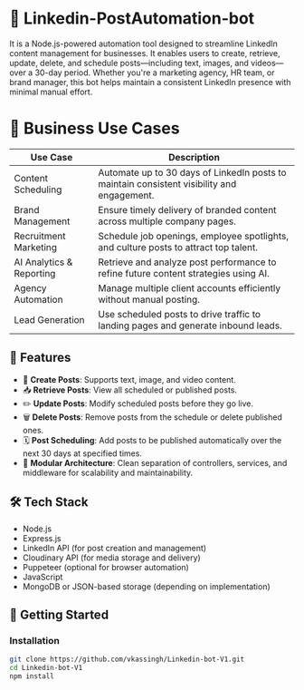 # 🤖 Linkedin-PostAutomation-bot

It is a Node.js-powered automation tool designed to streamline LinkedIn content management for businesses. It enables users to create, retrieve, update, delete, and schedule posts—including text, images, and videos—over a 30-day period. Whether you're a marketing agency, HR team, or brand manager, this bot helps maintain a consistent LinkedIn presence with minimal manual effort.

# 💼 Business Use Cases

| Use Case                  | Description                                                                 |
|---------------------------|-----------------------------------------------------------------------------|
| Content Scheduling        | Automate up to 30 days of LinkedIn posts to maintain consistent visibility and engagement. |
| Brand Management          | Ensure timely delivery of branded content across multiple company pages.   |
| Recruitment Marketing     | Schedule job openings, employee spotlights, and culture posts to attract top talent. |
| AI Analytics & Reporting     | Retrieve and analyze post performance to refine future content strategies using AI. |
| Agency Automation         | Manage multiple client accounts efficiently without manual posting.        |
| Lead Generation           | Use scheduled posts to drive traffic to landing pages and generate inbound leads. |


## 📌 Features

- 📝 **Create Posts**: Supports text, image, and video content.
- 📥 **Retrieve Posts**: View all scheduled or published posts.
- ✏️ **Update Posts**: Modify scheduled posts before they go live.
- 🗑️ **Delete Posts**: Remove posts from the schedule or delete published ones.
- 🗓️ **Post Scheduling**: Add posts to be published automatically over the next 30 days at specified times.
- 🔐 **Modular Architecture**: Clean separation of controllers, services, and middleware for scalability and maintainability.


## 🛠️ Tech Stack

- Node.js
- Express.js
- LinkedIn API (for post creation and management)
- Cloudinary API (for media storage and delivery)
- Puppeteer (optional for browser automation)
- JavaScript
- MongoDB or JSON-based storage (depending on implementation)

## 🚀 Getting Started

### Installation

```bash
git clone https://github.com/vkassingh/Linkedin-bot-V1.git
cd Linkedin-bot-V1
npm install
